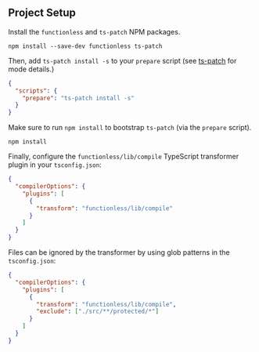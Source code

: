 ## Project Setup

Install the `functionless` and `ts-patch` NPM packages.

```shell
npm install --save-dev functionless ts-patch
```

Then, add `ts-patch install -s` to your `prepare` script (see [ts-patch](https://github.com/nonara/ts-patch) for mode details.)

```json
{
  "scripts": {
    "prepare": "ts-patch install -s"
  }
}
```

Make sure to run `npm install` to bootstrap `ts-patch` (via the `prepare` script).

```shell
npm install
```

Finally, configure the `functionless/lib/compile` TypeScript transformer plugin in your `tsconfig.json`:

```json
{
  "compilerOptions": {
    "plugins": [
      {
        "transform": "functionless/lib/compile"
      }
    ]
  }
}
```

Files can be ignored by the transformer by using glob patterns in the `tsconfig.json`:

```json
{
  "compilerOptions": {
    "plugins": [
      {
        "transform": "functionless/lib/compile",
        "exclude": ["./src/**/protected/*"]
      }
    ]
  }
}
```
